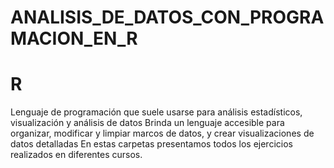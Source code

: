 # ANALISIS_DE_DATOS_CON_PROGRAMACION_EN_R

# R

Lenguaje de programación que suele usarse para análisis estadísticos, visualización y análisis de datos
Brinda un lenguaje accesible para organizar, modificar y limpiar marcos de datos, y crear visualizaciones de datos detalladas
En estas carpetas presentamos todos los ejercicios realizados en diferentes cursos.
